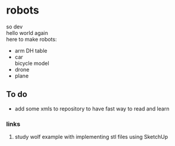 # robots

so dev  
hello world again  
here to make robots:  
* arm
  DH table
* car  
  bicycle model 
* drone
* plane

## To do 
* add some xmls to repository to have fast way to read and learn 

### links
1. study wolf example with implementing stl files using SketchUp 